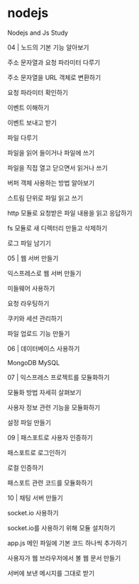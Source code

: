 # nodejs
Nodejs and Js Study


04 | 노드의 기본 기능 알아보기

주소 문자열과 요청 파라미터 다루기

주소 문자열을 URL 객체로 변환하기

요청 파라미터 확인하기

이벤트 이해하기

이벤트 보내고 받기

파일 다루기

파일을 읽어 들이거나 파일에 쓰기

파일을 직접 열고 닫으면서 읽거나 쓰기

버퍼 객체 사용하는 방법 알아보기

스트림 단위로 파일 읽고 쓰기

http 모듈로 요청받은 파일 내용을 읽고 응답하기

fs 모듈로 새 디렉터리 만들고 삭제하기

로그 파일 남기기

05 | 웹 서버 만들기

익스프레스로 웹 서버 만들기

미들웨어 사용하기

요청 라우팅하기

쿠키와 세션 관리하기

파일 업로드 기능 만들기

06 | 데이터베이스 사용하기

MongoDB MySQL

07 | 익스프레스 프로젝트를 모듈화하기

모듈화 방법 자세히 살펴보기

사용자 정보 관련 기능을 모듈화하기

설정 파일 만들기

09 | 패스포트로 사용자 인증하기

패스포트로 로그인하기

로컬 인증하기

패스포트 관련 코드를 모듈화하기

10 | 채팅 서버 만들기

socket.io 사용하기

socket.io를 사용하기 위해 모듈 설치하기

app.js 메인 파일에 기본 코드 하나씩 추가하기

사용자가 웹 브라우저에서 볼 웹 문서 만들기

서버에 보낸 메시지를 그대로 받기

